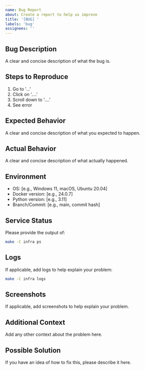 ```yaml
---
name: Bug Report
about: Create a report to help us improve
title: '[BUG] '
labels: 'bug'
assignees: ''
---
```


## Bug Description
A clear and concise description of what the bug is.

## Steps to Reproduce
1. Go to '...'
2. Click on '....'
3. Scroll down to '....'
4. See error

## Expected Behavior
A clear and concise description of what you expected to happen.

## Actual Behavior
A clear and concise description of what actually happened.

## Environment
- OS: [e.g., Windows 11, macOS, Ubuntu 20.04]
- Docker version: [e.g., 24.0.7]
- Python version: [e.g., 3.11]
- Branch/Commit: [e.g., main, commit hash]

## Service Status
Please provide the output of:
```bash
make -C infra ps
```

## Logs
If applicable, add logs to help explain your problem:
```bash
make -C infra logs
```

## Screenshots
If applicable, add screenshots to help explain your problem.

## Additional Context
Add any other context about the problem here.

## Possible Solution
If you have an idea of how to fix this, please describe it here.
